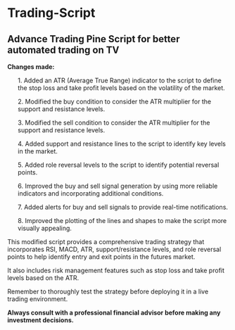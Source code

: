 # Trading-Script
<h2>Advance Trading Pine Script for better automated trading on TV </h2>

<b>Changes made:</b>

<ul>1. Added an ATR (Average True Range) indicator to the script to define the stop loss and take profit levels based on the volatility of the market.</ul> 
<ul>2. Modified the buy condition to consider the ATR multiplier for the support and resistance levels. </ul> 
<ul>3. Modified the sell condition to consider the ATR multiplier for the support and resistance levels.</ul> 
<ul>4. Added support and resistance lines to the script to identify key levels in the market.</ul> 
<ul>5. Added role reversal levels to the script to identify potential reversal points.</ul> 
<ul>6. Improved the buy and sell signal generation by using more reliable indicators and incorporating additional conditions.</ul> 
<ul>7. Added alerts for buy and sell signals to provide real-time notifications.</ul> 
<ul>8. Improved the plotting of the lines and shapes to make the script more visually appealing.</ul> 

This modified script provides a comprehensive trading strategy that incorporates RSI, MACD, ATR, support/resistance levels, and role reversal points to help identify entry and exit points in the futures market. 

It also includes risk management features such as stop loss and take profit levels based on the ATR.

Remember to thoroughly test the strategy before deploying it in a live trading environment. 

<b>Always consult with a professional financial advisor before making any investment decisions. </b>
